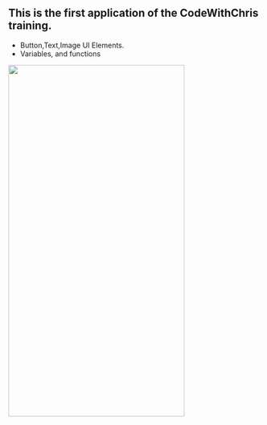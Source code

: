 ## This is the first application of the CodeWithChris training.

<ul>
<li>Button,Text,Image UI Elements.</li>
<li>Variables, and functions</li>
</ul>

<img src= "![WarCardGame](https://github.com/user-attachments/assets/71cd0d90-23d6-4411-bf68-0c117193bd76)" height= "700px" width="350px">
